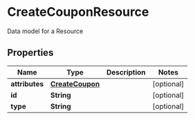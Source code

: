 

# CreateCouponResource

Data model for a Resource

## Properties

Name | Type | Description | Notes
------------ | ------------- | ------------- | -------------
**attributes** | [**CreateCoupon**](CreateCoupon.md) |  |  [optional]
**id** | **String** |  |  [optional]
**type** | **String** |  |  [optional]



